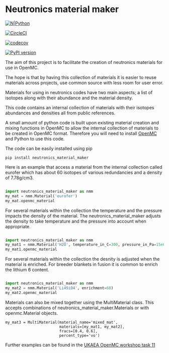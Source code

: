 # **Neutronics material maker**

[![N|Python](https://www.python.org/static/community_logos/python-powered-w-100x40.png)](https://www.python.org)

[![CircleCI](https://circleci.com/gh/ukaea/neutronics_material_maker/tree/openmc_version.svg?style=svg)](https://circleci.com/gh/ukaea/neutronics_material_maker/tree/openmc_version)

[![codecov](https://codecov.io/gh/Shimwell/neutronics_material_maker/branch/openmc_version/graph/badge.svg)](https://codecov.io/gh/ukaea/neutronics_material_maker)

[![PyPI version](https://badge.fury.io/py/neutronics-material-maker.svg)](https://badge.fury.io/py/neutronics-material-maker)

The aim of this project is to facilitate the creation of neutronics materials for use in OpenMC.

The hope is that by having this collection of materials it is easier to reuse materials across projects, use common source with less room for user error.

Materials for using in neutronics codes have two main aspects; a list of isotopes along with their abundance and the material density.

This code contains an internal collection of materials with their isotopes abundances and densities all from public references.

A small amount of python code is built upon existing material creation and mixing functions in OpenMC to allow the internal collection of materials to be created in OpenMC format. Therefore you will need to install [OpenMC](https://docs.openmc.org/en/latest/quickinstall.html) and Python to use this code.

The code can be easily installed using pip

```pip install neutronics_material_maker```

Here is an example that access a material from the internal collection called eurofer which has about 60 isotopes of various redundancies and a density of 7.78g/cm3.

```python

import neutronics_material_maker as nmm
my_mat = nmm.Material('eurofer')
my_mat.openmc_material
```

For several materials within the collection the temperature and the pressure impacts the density of the material. The neutronics_material_maker adjusts the density to take temperature and the pressure into account when appropriate. 

```python

import neutronics_material_maker as nmm
my_mat1 = nmm.Material('H2O', temperature_in_C=300, pressure_in_Pa=15e6)
my_mat1.openmc_material
```

For several materials within the collection the desnity is adjusted when the material is enriched. For breeder blankets in fusion it is common to enrich the lithium 6 content.

```python

import neutronics_material_maker as nmm
my_mat2 = nmm.Material('Li4SiO4', enrichment=60)
my_mat2.openmc_material
```

Materials can also be mixed together using the MultiMaterial class. This accepts combinations of neutronics_material_maker.Materials or with openmc.Material objects.

```
my_mat3 = MultiMaterial(material_name='mixed_mat',
                        materials=[my_mat1, my_mat2],
                        fracs=[0.4, 0.6],
                        percent_type='vo')
```


Further examples can be found in the [UKAEA OpenMC workshop task 11](https://github.com/ukaea/openmc_workshop/tree/master/tasks/task_11)
